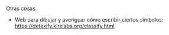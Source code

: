 Otras cosas

- Web para dibujar y averiguar cómo escribir ciertos símbolos: https://detexify.kirelabs.org/classify.html
